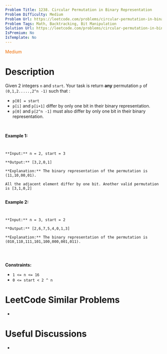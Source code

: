 ```yaml
---
Problem Title: 1238. Circular Permutation in Binary Representation
Problem Difficulty: Medium
Problem Url: https://leetcode.com/problems/circular-permutation-in-binary-representation/
Problem Tags: Math, Backtracking, Bit Manipulation
Solution Url: https://leetcode.com/problems/circular-permutation-in-binary-representation/solution/
IsPremium: No
IsTemplate: No
---
```


<span style="color: rgb(239, 108, 0);">Medium</span>

# Description

Given 2 integers `n` and `start`. Your task is return **any** permutation `p` of `(0,1,2.....,2^n -1)` such that :


* `p[0] = start`
* `p[i]` and `p[i+1]` differ by only one bit in their binary representation.
* `p[0]` and `p[2^n -1]` must also differ by only one bit in their binary representation.


 


**Example 1:**



```

**Input:** n = 2, start = 3
**Output:** [3,2,0,1]
**Explanation:** The binary representation of the permutation is (11,10,00,01). 
All the adjacent element differ by one bit. Another valid permutation is [3,1,0,2]

```

**Example 2:**



```

**Input:** n = 3, start = 2
**Output:** [2,6,7,5,4,0,1,3]
**Explanation:** The binary representation of the permutation is (010,110,111,101,100,000,001,011).

```

 


**Constraints:**


* `1 <= n <= 16`
* `0 <= start < 2 ^ n`


# LeetCode Similar Problems

- []()

# Useful Discussions

- []()
